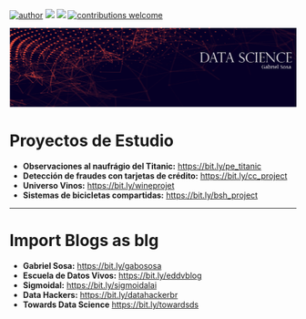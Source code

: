 [![author](https://img.shields.io/badge/in-gsosa-blue.svg)](https://www.linkedin.com/in/juangsosa/) [![](https://img.shields.io/badge/python-3.7+-blue.svg)](https://www.python.org/downloads/release/python-365/) [![](https://img.shields.io/badge/Medium-gabososa-blue.svg)](https://medium.com/@gabososa) [![contributions welcome](https://img.shields.io/badge/proyectos-bienvenidos-brightgreen.svg?style=flat)](https://github.com/SosaGabriel/DataScience)

<p align="center">
  <img src="DSGS-02.png" >
</p>


#  Proyectos de Estudio
* **Observaciones al naufrágio del Titanic:** https://bit.ly/pe_titanic
* **Detección de fraudes con tarjetas de crédito:** https://bit.ly/cc_project
* **Universo Vinos:** https://bit.ly/wineprojet
* **Sistemas de bicicletas compartidas:** https://bit.ly/bsh_project



---
#  Import Blogs as blg
* **Gabriel Sosa:** https://bit.ly/gabososa
* **Escuela de Datos Vivos:** https://bit.ly/eddvblog
* **Sigmoidal:** https://bit.ly/sigmoidalai
* **Data Hackers:** https://bit.ly/datahackerbr
* **Towards Data Science** https://bit.ly/towardsds
